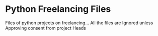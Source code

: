 # Python Freelancing Files

Files of python projects on freelancing...
All the files are Ignored unless Approving consent from project Heads